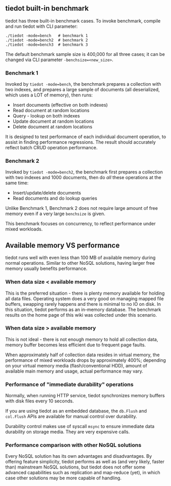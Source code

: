 ## tiedot built-in benchmark

tiedot has three built-in benchmark cases. To invoke benchmark, compile and run tiedot with CLI parameter:

    ./tiedot -mode=bench   # benchmark 1
    ./tiedot -mode=bench2  # benchmark 2
    ./tiedot -mode=bench3  # benchmark 3

The default benchmark sample size is 400,000 for all three cases; it can be changed via CLI parameter `-benchsize=<new_size>`.

### Benchmark 1

Invoked by `tiedot -mode=bench`, the benchmark prepares a collection with two indexes, and prepares a large sample of documents (all deserialized, which uses a LOT of memory), then runs:

- Insert documents (effective on both indexes)
- Read document at random locations
- Query - lookup on both indexes
- Update document at random locations
- Delete document at random locations

It is designed to test performance of each individual document operation, to assist in finding performance regressions. The result should accurately reflect batch CRUD operation performance.

### Benchmark 2

Invoked by `tiedot -mode=bench2`, the benchmark first prepares a collection with two indexes and 1000 documents, then do *all* these operations at the same time:

- Insert/update/delete documents
- Read documents and do lookup queries

Unlike Benchmark 1, Benchmark 2 does not require large amount of free memory even if a very large `benchsize` is given.

This benchmark focuses on concurrency, to reflect performance under mixed workloads.

## Available memory VS performance

tiedot runs well with even less than 100 MB of available memory during normal operations. Similar to other NoSQL solutions, having larger free memory usually benefits performance.

### When data size < available memory

This is the preferred situation - there is plenty memory available for holding all data files. Operating system does a very good on managing mapped file buffers, swapping rarely happens and there is minimal to no IO on disk. In this situation, tiedot performs as an in-memory database. The benchmark results on the home page of this wiki was collected under this scenario.

### When data size > available memory

This is not ideal - there is not enough memory to hold all collection data, memory buffer becomes less efficient due to frequent page faults.

When approximately half of collection data resides in virtual memory, the performance of mixed workloads drops by approximately 400%; depending on your virtual memory media (flash/conventional HDD), amount of available main memory and usage, actual performance may vary.

### Performance of "immediate durability" operations

Normally, when running HTTP service, tiedot synchronizes memory buffers with disk files every 10 seconds.

If you are using tiedot as an embedded database, the `db.Flush` and `col.Flush` APIs are available for manual control over durability.

Durability control makes use of syscall `msync` to ensure immediate data durability on storage media. They are very expensive calls.

### Performance comparison with other NoSQL solutions

Every NoSQL solution has its own advantages and disadvantages. By offering feature simplicity, tiedot performs as well as (and very likely, faster than) mainstream NoSQL solutions, but tiedot does not offer some advanced capabilities such as replication and map-reduce (yet), in which case other solutions may be more capable of handling.